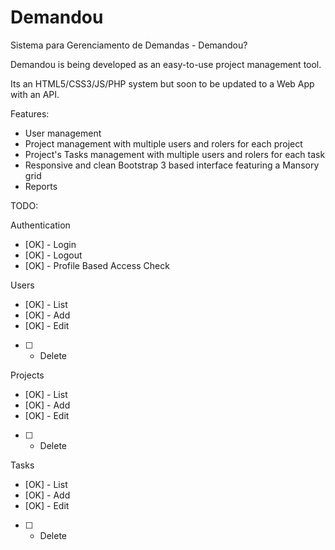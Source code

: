# Demandou

Sistema para Gerenciamento de Demandas - Demandou?

Demandou is being developed as an easy-to-use project management tool.

Its an HTML5/CSS3/JS/PHP system but soon to be updated to a Web App with an API.

Features:

- User management
- Project management with multiple users and rolers for each project
- Project's Tasks management with multiple users and rolers for each task
- Responsive and clean Bootstrap 3 based interface featuring a Mansory grid
- Reports

TODO:

Authentication
- [OK] - Login
- [OK] - Logout
- [OK] - Profile Based Access Check

Users
- [OK] - List
- [OK] - Add
- [OK] - Edit
- [  ] - Delete

Projects
- [OK] - List
- [OK] - Add
- [OK] - Edit
- [  ] - Delete

Tasks
- [OK] - List
- [OK] - Add
- [OK] - Edit
- [  ] - Delete
